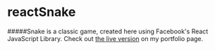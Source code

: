 # reactSnake

#####Snake is a classic game, created here using Facebook's React JavaScript Library. Check out [the live version](http://joenguyen.codes/reactsnake) on my portfolio page.
